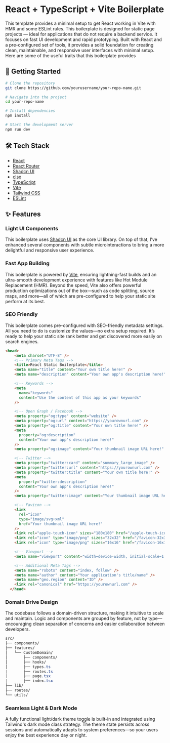 # React + TypeScript + Vite Boilerplate

This template provides a minimal setup to get React working in Vite with HMR and some ESLint rules. This boilerplate is designed for static page projects — ideal for applications that do not require a backend service. It focuses on fast UI development and rapid prototyping. Built with React and a pre-configured set of tools, it provides a solid foundation for creating clean, maintainable, and responsive user interfaces with minimal setup. Here are some of the useful traits that this boilerplate provides

## 🚀 Getting Started
```bash
# Clone the repository
git clone https://github.com/yourusername/your-repo-name.git

# Navigate into the project
cd your-repo-name

# Install dependencies
npm install

# Start the development server
npm run dev
```

## 🛠 Tech Stack
- [React](https://reactjs.org/)
- [React Router](https://reactrouter.com/)
- [Shadcn UI](https://ui.shadcn.com/docs)
- [clsx](https://github.com/lukeed/clsx)
- [TypeScript](https://www.typescriptlang.org/)
- [Vite](https://vitejs.dev/)
- [Tailwind CSS](https://tailwindcss.com/)
- [ESLint](https://eslint.org/)

## ✨ Features

### Light UI Components
This boilerplate uses [Shadcn UI](https://ui.shadcn.com/docs) as the core UI library. On top of that, I’ve enhanced several components with subtle microinteractions to bring a more delightful and responsive user experience.

### Fast App Building
This boilerplate is powered by [Vite](https://vitejs.dev/), ensuring lightning-fast builds and an ultra-smooth development experience with features like Hot Module Replacement (HMR). Beyond the speed, Vite also offers powerful production optimizations out of the box—such as code splitting, source maps, and more—all of which are pre-configured to help your static site perform at its best.

### SEO Friendly
This boilerplate comes pre-configured with SEO-friendly metadata settings. All you need to do is customize the values—no extra setup required. It’s ready to help your static site rank better and get discovered more easily on search engines.

```html
<head>
    <meta charset="UTF-8" />
    <!-- Primary Meta Tags -->
    <title>React Static Boilerplate</title>
    <meta name="title" content="Your own title here!" />
    <meta name="description" content="Your own app's description here!" />

    <!-- Keywords -->
    <meta
      name="keywords"
      content="Use the content of this app as your keywords"
    />

    <!-- Open Graph / Facebook -->
    <meta property="og:type" content="website" />
    <meta property="og:url" content="https://yourownurl.com" />
    <meta property="og:title" content="Your own title here!" />
    <meta
      property="og:description"
      content="Your own app's description here!"
    />
    <meta property="og:image" content="Your thumbnail image URL here!" />

    <!-- Twitter -->
    <meta property="twitter:card" content="summary_large_image" />
    <meta property="twitter:url" content="https://yourownurl.com" />
    <meta property="twitter:title" content="Your own title here!" />
    <meta
      property="twitter:description"
      content="Your own app's description here!"
    />
    <meta property="twitter:image" content="Your thumbnail image URL here!" />

    <!-- Favicon -->
    <link
      rel="icon"
      type="image/svg+xml"
      href="Your thumbnail image URL here!"
    />
    <link rel="apple-touch-icon" sizes="180x180" href="/apple-touch-icon.png" />
    <link rel="icon" type="image/png" sizes="32x32" href="/favicon-32x32.png" />
    <link rel="icon" type="image/png" sizes="16x16" href="/favicon-16x16.png" />

    <!-- Viewport -->
    <meta name="viewport" content="width=device-width, initial-scale=1.0" />

    <!-- Additional Meta Tags -->
    <meta name="robots" content="index, follow" />
    <meta name="author" content="Your application's title/name" />
    <meta name="geo.region" content="ID" />
    <link rel="canonical" href="https://yourownurl.com" />
  </head>
```

### Domain Drive Design
The codebase follows a domain-driven structure, making it intuitive to scale and maintain. Logic and components are grouped by feature, not by type—encouraging clean separation of concerns and easier collaboration between developers.

```css
src/
├── components/
├── features/
│   └── CustomDomain/
│       ├── components/
│       ├── hooks/
│       ├── types.ts
|       ├── routes.ts
|       ├── page.tsx
|       ├── index.tsx
├── lib/
├── routes/
└── utils/
```

### Seamless Light & Dark Mode
A fully functional light/dark theme toggle is built-in and integrated using Tailwind's dark mode class strategy. The theme state persists across sessions and automatically adapts to system preferences—so your users enjoy the best experience day or night.
